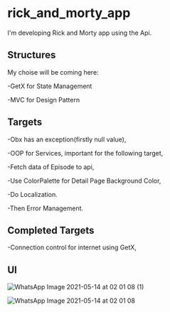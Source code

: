 # rick_and_morty_app

I'm developing Rick and Morty app using the Api.

## Structures

My choise will be coming here:

-GetX for State Management

-MVC for Design Pattern

## Targets

-Obx has an exception(firstly null value),

-OOP for Services, important for the following target, 

-Fetch data of Episode to api,

-Use ColorPalette for Detail Page Background Color,

-Do Localization.

-Then Error Management.


## Completed Targets

-Connection control for internet using GetX,


## UI

![WhatsApp Image 2021-05-14 at 02 01 08 (1)](https://user-images.githubusercontent.com/50531805/118198032-cf1f7880-b458-11eb-99e4-bcfa61e78ba3.jpeg)

![WhatsApp Image 2021-05-14 at 02 01 08](https://user-images.githubusercontent.com/50531805/118198043-d34b9600-b458-11eb-8822-df38ac6a0774.jpeg)




